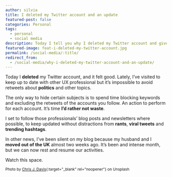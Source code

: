 ```yaml
---
author: silvia
title: I deleted my Twitter account and an update
featured-post: false
categories: Personal
tags:
  - personal
  - social media
description: Today I tell you why I deleted my Twitter account and give you an update on why I've been silent on my blog lately.
featured-image: feat-i-deleted-my-twitter-account.jpg
permalink: /social-media/:title/
redirect_from:
  - /social-media/why-i-deleted-my-twitter-account-and-an-update/
---
```

Today I **deleted** my Twitter account, and it felt good. Lately, I’ve visited to keep up to date with other UX professional but it’s impossible to avoid retweets about **politics** and other topics.

<!--more-->

The only way to hide certain subjects is to spend time blocking keywords and excluding the retweets of the accounts you follow. An action to perform for each account. It’s time **I’d rather not waste**.

I set to follow those professionals’ blog posts and newsletters where possible, to keep updated without distractions from **rants**, **viral tweets** and **trending hashtags**.

In other news, I’ve been silent on my blog because my husband and I **moved out of the UK** almost two weeks ago. It’s been and intense month, but we can now rest and resume our activities.

Watch this space.

<small>Photo by [Chris J. Davis](https://unsplash.com/@chrisjdavis){:target="_blank" rel="noopener"} on Unsplash</small>
